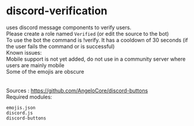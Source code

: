 # discord-verification
uses discord message components to verify users.\
Please create a role named `Verified` (or edit the source to the bot)\
To use the bot the command is !verify. It has a cooldown of 30 seconds (if the user fails the command or is successful)\
Known issues:\
Mobile support is not yet added, do not use in a community server where users are mainly mobile\
Some of the emojis are obscure\
\
\
Sources : https://github.com/AngeloCore/discord-buttons \
Required modules:
```
emojis.json
discord.js
discord-buttons
```
